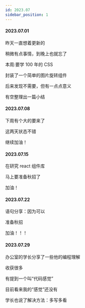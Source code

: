 ```yaml
---
id: 2023.07
sidebar_position: 1
---
```


#### 2023.07.01

昨天一直想着更新的

稍微有点事情，到晚上也就忘了

本周:要学 100 年的 CSS

封装了一个简单的图片旋转组件

后来发现不需要，但有一点点意义

有空整理出一篇小结

#### 2023.07.08

下周有个大的要来了

这两天状态不错

继续加油！

#### 2023.07.15

在研究 react 组件库

马上要准备秋招了

加油！

#### 2023.07.22

语句分享：因为可以

准备秋招

加油！！！

#### 2023.07.29

办公室的学长分享了一些他的编程理解

收获很多

有提到一个叫“代码感觉”

目前看来我的“感觉”还没有

学长也说了解决方法：多写多看
